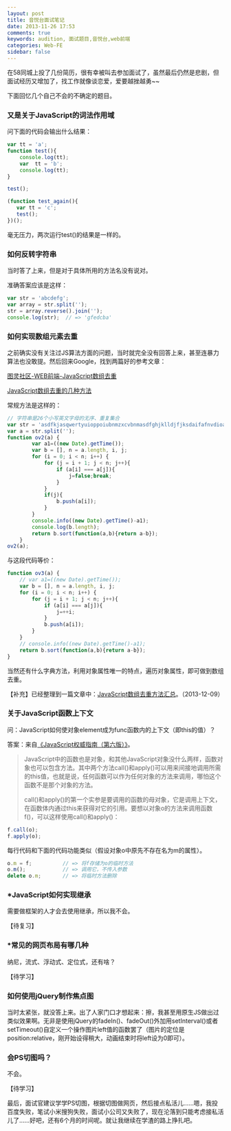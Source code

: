 ```yaml
---
layout: post
title: 音悦台面试笔记
date: 2013-11-26 17:53
comments: true
keywords: audition, 面试题目,音悦台,web前端
categories: Web-FE
sidebar: false
---
```

在58同城上投了几份简历，很有幸被叫去参加面试了，虽然最后仍然是悲剧，但面试经历又增加了，找工作就像谈恋爱，爱要越挫越勇~~

下面回忆几个自己不会的不确定的题目。

<!-- more -->

### 又是关于JavaScript的词法作用域

问下面的代码会输出什么结果：
``` javascript
var tt = 'a';
function test(){
    console.log(tt);
    var  tt = 'b';
    console.log(tt);
}

test();

(function test_again(){
   var tt = 'c';
   test();
})();
```
毫无压力，两次运行test()的结果是一样的。

### 如何反转字符串

当时答了上来，但是对于具体所用的方法名没有说对。

准确答案应该是这样：
``` javascript
var str = 'abcdefg';
var array = str.split('');
str = array.reverse().join('');
console.log(str);  // => 'gfedcba'
```
### 如何实现数组元素去重

之前确实没有关注过JS算法方面的问题，当时就完全没有回答上来，甚至连暴力算法也没敢提。然后回来Google，找到两篇好的参考文章：

<a href="http://www.ituring.com.cn/article/49791" target="_blank">图灵社区-WEB前端-JavaScript数组去重</a>

<a href="http://www.nowamagic.net/javascript/js_RemoveRepeatElement.php" target="_blank">JavaScript数组去重的几种方法</a>

常规方法是这样的：
``` javascript
// 字符串是26个小写英文字母的无序、重复集合
var str = 'asdfkjasqwertyuioppoiubnmzxcvbnmasdfghjklldjfjksdaifafnvdioasdfoiasnngsjdaiofjjioadfnaskdfkjsfoiasjfjiof';
var a = str.split('');
function ov2(a) {
	    var a1=((new Date).getTime());
	    var b = [], n = a.length, i, j;
	    for (i = 0; i < n; i++) {
	        for (j = i + 1; j < n; j++){
	            if (a[i] === a[j]){
	            	j=false;break;
	            }
	        }
	        if(j){
	        	b.push(a[i]);
	        }
	    }
	    console.info((new Date).getTime()-a1);
	    console.log(b.length);
	    return b.sort(function(a,b){return a-b});
	}
ov2(a);
```

与这段代码等价：
``` javascript
function ov3(a) {
    // var a1=((new Date).getTime());
    var b = [], n = a.length, i, j;
    for (i = 0; i < n; i++) {
        for (j = i + 1; j < n; j++){
	        if (a[i] === a[j]){
	        	j=++i;
	        }
	    	b.push(a[i]);
	    }
    }
    // console.info((new Date).getTime()-a1);  
    return b.sort(function(a,b){return a-b});
}
```
当然还有什么字典方法，利用对象属性唯一的特点，遍历对象属性，即可做到数组去重。

【补充】已经整理到一篇文章中：<a href="{{root_url}}/blog/2013/12/09/javascript-array-unique/">JavaScript数组去重方法汇总</a>。（2013-12-09）

### 关于JavaScript函数上下文

问：JavaScript如何使对象element成为func函数内的上下文（即this的值）？

答案：来自<a href="http://book.douban.com/subject/10549733/" class="douban_book" target="_blank" name="10549733">《JavaScript权威指南（第六版）》</a>。

> JavaScript中的函数也是对象，和其他JavaScript对象没什么两样，函数对象也可以包含方法。其中两个方法call()和apply()可以用来间接地调用所需的this值，也就是说，任何函数可以作为任何对象的方法来调用，哪怕这个函数不是那个对象的方法。
> 
> call()和apply()的第一个实参是要调用的函数的母对象，它是调用上下文，在函数体内通过this来获得对它的引用。要想以对象o的方法来调用函数f()，可以这样使用call()和apply()：

``` javascript
f.call(o);
f.apply(o);
```

每行代码和下面的代码功能类似（假设对象o中原先不存在名为m的属性）。

``` javascript
o.m = f;          // => 将f存储为o的临时方法
o.m();            // => 调用它，不传入参数
delete o.m;       // => 将临时方法删除
```

### *JavaScript如何实现继承

需要做框架的人才会去使用继承，所以我不会。

【待复习】

### *常见的网页布局有哪几种

纳尼，流式、浮动式、定位式，还有啥？

【待学习】

### 如何使用jQuery制作焦点图

当时太紧张，就没答上来。出了人家门口才想起来：擦，我甚至用原生JS做出过类似效果啊。无非是使用jQuery的fadeIn()、fadeOut()外加用setInterval()或者setTimeout()自定义一个操作图片left值的函数罢了（图片的定位是position:relative，刚开始设得稍大，动画结束时将left设为0即可）。

### 会PS切图吗？

不会。

【待学习】

最后，面试官建议学学PS切图，根据切图做网页，然后接点私活儿……嗯，我投百度失败，笔试小米搜狗失败，面试小公司又失败了，现在沦落到只能考虑接私活儿了……好吧，还有6个月的时间呢。就让我继续在学渣的路上挣扎吧。